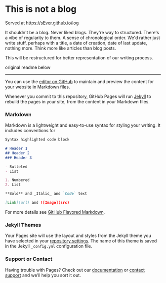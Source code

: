 # This is not a blog 

Served at https://sEver.github.io/log

It shouldn't be a blog. Never liked blogs. They're way to structured. 
There's a vibe of regularity to them. A sense of chronological order. 
We'd rather just write stuff, perhaps with a title, a date of creation, date of last update, nothing more. 
Think more like articles than blog posts.

This will be restructured for better representation of our writing process.

original readme below

---

You can use the [editor on GitHub](https://github.com/sEver/blog/edit/master/README.md) to maintain and preview the content for your website in Markdown files.

Whenever you commit to this repository, GitHub Pages will run [Jekyll](https://jekyllrb.com/) to rebuild the pages in your site, from the content in your Markdown files.

### Markdown

Markdown is a lightweight and easy-to-use syntax for styling your writing. It includes conventions for

```markdown
Syntax highlighted code block

# Header 1
## Header 2
### Header 3

- Bulleted
- List

1. Numbered
2. List

**Bold** and _Italic_ and `Code` text

[Link](url) and ![Image](src)
```

For more details see [GitHub Flavored Markdown](https://guides.github.com/features/mastering-markdown/).

### Jekyll Themes

Your Pages site will use the layout and styles from the Jekyll theme you have selected in your [repository settings](https://github.com/sEver/blog/settings). The name of this theme is saved in the Jekyll `_config.yml` configuration file.

### Support or Contact

Having trouble with Pages? Check out our [documentation](https://help.github.com/categories/github-pages-basics/) or [contact support](https://github.com/contact) and we’ll help you sort it out.
